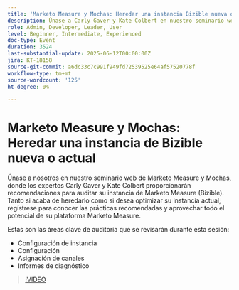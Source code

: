 ```yaml
---
title: 'Marketo Measure y Mochas: Heredar una instancia Bizible nueva o actual'
description: Únase a Carly Gaver y Kate Colbert en nuestro seminario web de Marketo Measure y Mochas para conocer las prácticas recomendadas de auditoría y optimización de la configuración, los canales y los informes de las instancias de Marketo Measure (Bizible).
role: Admin, Developer, Leader, User
level: Beginner, Intermediate, Experienced
doc-type: Event
duration: 3524
last-substantial-update: 2025-06-12T00:00:00Z
jira: KT-18158
source-git-commit: a6dc33c7c991f949fd72539525e64af57520778f
workflow-type: tm+mt
source-wordcount: '125'
ht-degree: 0%

---
```



# Marketo Measure y Mochas: Heredar una instancia de Bizible nueva o actual

Únase a nosotros en nuestro seminario web de Marketo Measure y Mochas, donde los expertos Carly Gaver y Kate Colbert proporcionarán recomendaciones para auditar su instancia de Marketo Measure (Bizible). Tanto si acaba de heredarlo como si desea optimizar su instancia actual, regístrese para conocer las prácticas recomendadas y aprovechar todo el potencial de su plataforma Marketo Measure.

Estas son las áreas clave de auditoría que se revisarán durante esta sesión:

- Configuración de instancia
- Configuración
- Asignación de canales
- Informes de diagnóstico

>[!VIDEO](https://video.tv.adobe.com/v/3459038/?learn=on&enablevpops)
